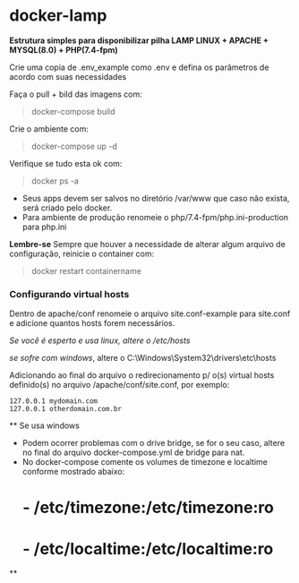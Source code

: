 # docker-lamp
**Estrutura simples para disponibilizar pilha LAMP LINUX + APACHE + MYSQL(8.0) + PHP(7.4-fpm)**

Crie uma copia de .env_example como .env e defina os parâmetros de acordo com suas necessidades

Faça o pull + bild das imagens com:

> docker-compose build

Crie o ambiente com:

> docker-compose up -d

Verifique se tudo esta ok com:

> docker ps -a

- Seus apps devem ser salvos no diretório /var/www que caso não exista, será criado pelo docker.
- Para ambiente de produção renomeie o php/7.4-fpm/php.ini-production para php.ini

**Lembre-se**
Sempre que houver a necessidade de alterar algum arquivo de configuração, reinicie o container com:

> docker restart containername

### Configurando virtual hosts
Dentro de apache/conf renomeie o arquivo site.conf-example para site.conf e adicione quantos hosts forem necessários.

*Se você é esperto e usa linux, altere o /etc/hosts*

*se sofre com windows*, altere o C:\Windows\System32\drivers\etc\hosts

Adicionando ao final do arquivo o redirecionamento p/ o(s) virtual hosts definido(s) no arquivo /apache/conf/site.conf, por exemplo:
```
127.0.0.1 mydomain.com
127.0.0.1 otherdomain.com.br
```
**
Se usa windows
- Podem ocorrer problemas com o drive bridge, se for o seu caso, altere no final do arquivo docker-compose.yml de bridge para nat.
- No docker-compose comente os volumes de timezone e localtime conforme mostrado abaixo:
     # - /etc/timezone:/etc/timezone:ro
     # - /etc/localtime:/etc/localtime:ro
**
